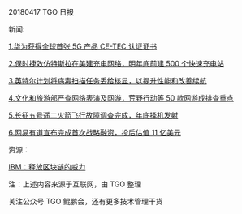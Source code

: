 20180417 TGO 日报

新闻:

[1.华为获得全球首张 5G 产品 CE-TEC 认证证书](http://www.xinhuanet.com/fortune/2018-04/17/c_1122696686.htm)

[2.保时捷效仿特斯拉在美建充电网络，明年底前建 500 个快速充电站](http://tech.qq.com/a/20180417/026872.htm)

[3.英特尔计划将病毒扫描任务丢给核显，以提升性能和改善续航](https://www.cnbeta.com/articles/soft/717553.htm)

[4.文化和旅游部严查网络表演及网游，荒野行动等 50 款网游成排查重点](http://tech.sina.com.cn/i/2018-04-17/doc-ifyuwqfa2823765.shtml)

[5.长征五号遥二火箭飞行故障调查完成，年底择机发射](http://tech.163.com/18/0416/12/DFGUT29D00097U81.html)

[6.网易有道宣布完成首次战略融资，投后估值 11 亿美元](https://www.chinaventure.com.cn/cmsmodel/news/detail/325404.shtml)

资源：

[IBM：释放区块链的威力](https://www-935.ibm.com/services/cn/gbs/ibv/pdf/Unblocking_the_blockchain.pdf)

注：上述内容来源于互联网，由 TGO 整理

关注公众号 TGO 鲲鹏会，还有更多技术管理干货
